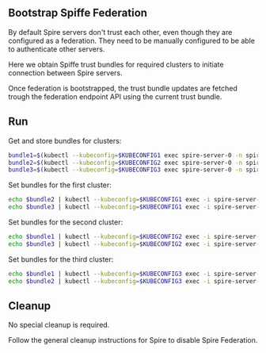 ## Bootstrap Spiffe Federation

By default Spire servers don't trust each other, even though they are configured as a federation.
They need to be manually configured to be able to authenticate other servers.

Here we obtain Spiffe trust bundles for required clusters to initiate connection between Spire servers.

Once federation is bootstrapped, the trust bundle updates are fetched trough the federation endpoint API using the current trust bundle.

## Run

Get and store bundles for clusters:
```bash
bundle1=$(kubectl --kubeconfig=$KUBECONFIG1 exec spire-server-0 -n spire -- bin/spire-server bundle show -format spiffe)
bundle2=$(kubectl --kubeconfig=$KUBECONFIG2 exec spire-server-0 -n spire -- bin/spire-server bundle show -format spiffe)
bundle3=$(kubectl --kubeconfig=$KUBECONFIG3 exec spire-server-0 -n spire -- bin/spire-server bundle show -format spiffe)
```

Set bundles for the first cluster:
```bash
echo $bundle2 | kubectl --kubeconfig=$KUBECONFIG1 exec -i spire-server-0 -n spire -- bin/spire-server bundle set -format spiffe -id "spiffe://nsm.cluster2"
echo $bundle3 | kubectl --kubeconfig=$KUBECONFIG1 exec -i spire-server-0 -n spire -- bin/spire-server bundle set -format spiffe -id "spiffe://nsm.cluster3"
```

Set bundles for the second cluster:
```bash
echo $bundle1 | kubectl --kubeconfig=$KUBECONFIG2 exec -i spire-server-0 -n spire -- bin/spire-server bundle set -format spiffe -id "spiffe://nsm.cluster1"
echo $bundle3 | kubectl --kubeconfig=$KUBECONFIG2 exec -i spire-server-0 -n spire -- bin/spire-server bundle set -format spiffe -id "spiffe://nsm.cluster3"
```

Set bundles for the third cluster:
```bash
echo $bundle1 | kubectl --kubeconfig=$KUBECONFIG3 exec -i spire-server-0 -n spire -- bin/spire-server bundle set -format spiffe -id "spiffe://nsm.cluster1"
echo $bundle2 | kubectl --kubeconfig=$KUBECONFIG3 exec -i spire-server-0 -n spire -- bin/spire-server bundle set -format spiffe -id "spiffe://nsm.cluster2"
```

## Cleanup

No special cleanup is required.

Follow the general cleanup instructions for Spire to disable Spire Federation.
